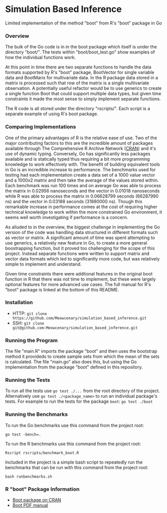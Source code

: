# Simulation Based Inference
Limited implementation of the method "boot" from R's "boot" package in Go

### Overview
The bulk of the Go code is in in the boot package which itself is under the
directory "boot/". The tests within "boot/boot_test.go" show examples of how the
individual functions work.

At this point in time there are two separate functions to handle the data
formats supported by R's "boot" package, BootVector for single variable data
and BootMarix for multivariate data. In the R package data stored in a matrix is
processed such that row of the matrix is a single multivariate observation. A
potentially useful refactor would be to use generics to create a single function
Boot that could support multiple data types, but given time constraints it made
the most sense to simply implement separate functions.

The R code is all stored under the directory "rscripts/". Each script is a
separate example of using R's boot package.

### Comparing Implementations
One of the primary advantages of R is the relative ease of use. Two of the major
contributing factors to this are the incredible amount of packages available
through The Comprehensive R Archive Network ([CRAN](https://cran.r-project.org/)) and it's use of dynamic typing.
Conversely, Go has significantly less packages available and is statically typed
thus requiring a bit more programming knowledge to work effectively with. The
benefit of building equivalent tools in Go is an incredible increase to
performance. The benchmarks used for testing had each implementation create a
data set of a 1000 value vector and a 1000x2 matrix and then take the average of
the values stored within. Each benchmark was run 100 times and on average Go was
able to process the matrix in 0.02956 nanoseconds and the vector in 0.01018
nanoseconds while R was able to process the matrix in 0.06628799 seconds
(66287990 ns) and the vector in 0.03188 seconds (31880000 ns). Though this
remarkable increase in performance comes at the cost of requiring higher
technical knowledge to work within the more constrained Go environment, it seems
well worth investigating if performance is a concern.

As alluded to in the overview, the biggest challenge in implementing the Go
version of the code was handling data structured in different formats such as
vector or matrix. A significant amount of time was spent attempting to use
generics, a relatively new feature in Go, to create a more general boostrapping
function, but it proved too challenging for the scope of this project. Instead
separate functions were written to support matrix and vector data formats which
led to significantly more code, but was relatively simple to implement and
understand.

Given time constraints there were addtional features in the original boot
function in R that there was not time to implement, but these were largely
optional features for more advanced use cases. The full manual for R's "boot"
package is linked at the bottom of this README.

### Installation
- HTTP: `git clone https://github.com/Meowcenary/simulation_based_inference.git`
- SSH: `git clone git@github.com:Meowcenary/simulation_based_inference.git`

### Running the Program
The file "main.R" imports the package "boot" and then uses the bootstrap method
it provideds to create sample sets from which the mean of the sets is
calculated. The file "main.go" also does this, but using the Go implementation
from the package "boot" defined in this repository.

### Running the Tests
To run all the tests use `go test ./...` from the root directory of the project.
Alternatively use `go test ./<package_name>` to run an individual package's
tests. For example to run the tests for the package `boot`:
    `go test ./boot`

### Running the Benchmarks
To run the Go benchmarks use this command from the project root:
```
go test -bench=.
```

To run the R benchmarks use this command from the project root:
```
Rscript rscripts/benchmark_boot.R
```

Included in the project is a simple bash script to repeatedly run the benchmarks
that can be run with this command from the project root:
```
bash runbenchmarks.sh
```

### R "boot" Package Information
- [Boot package on CRAN](https://cran.r-project.org/web/packages/boot/)
- [Boot PDF manual](https://cran.r-project.org/web/packages/boot/boot.pdf)
